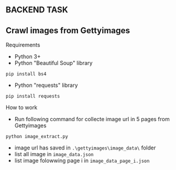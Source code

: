 ## **BACKEND TASK**

## **Crawl images from Gettyimages**

Requirements

- Python 3+
- Python "Beautiful Soup" library
```
pip install bs4
```
- Python "requests" library
```
pip install requests
```

How to work
- Run following command for collecte image url in 5 pages from Gettyimages
```
python image_extract.py
```
- image url has saved in `.\gettyimages\image_data\` folder
- list all image in `image_data.json`
- list image folowwing page i in `image_data_page_i.json`
